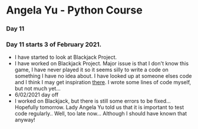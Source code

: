 # Angela Yu - Python Course
### Day 11
### Day 11 starts 3 of February 2021. 
- I have started to look at Blackjack Project.
- I have worked on Blackjack Project. Major issue is that I don't know this game, I have never played it so it seems silly to write a code on something I have no idea about. I have looked up at someone elses code and I think I may get inspiration [there](https://gist.github.com/mjhea0/5680216). I wrote some lines of code myself, but not much yet...
- 6/02/2021 day off
- I worked on Blackjack, but there is still some errors to be fixed... Hopefully tomorrow. Lady Angela Yu told us that it is important to test code regularly.. Well, too late now... Although I should have known that anyway!